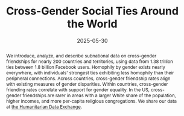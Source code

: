 ---
title: "Cross-Gender Social Ties Around the World"
collection: wps
link: "https://drew-johnston.com/files/cross_gender_ties/Cross-Gender_Social_Ties_Around_the_World.pdf"
coauthors: Michael Bailey, Theresa Kuchler, Ayush Kumar, and Johannes Stroebel
date: 2025-05-30
outcome: 'American Economic Association Papers & Proceedings, 115, 132–38, May 2025.'
outcome_link: https://doi.org/10.1257/pandp.20251032
abstract: "We introduce, analyze, and describe subnational data on cross-gender friendships for nearly 200 countries and territories, using data from 1.38 trillion ties between 1.8 billion Facebook users. Homophily by gender exists nearly everywhere, with individuals' strongest ties exhibiting less homophily than their peripheral connections. Across countries, cross-gender friendship rates align with existing measures of gender disparities. Within countries, cross-gender friending rates correlate with support for gender equality. In the US, cross-gender friendships are rarer in areas with a larger White share of the population, higher incomes, and more per-capita religious congregations. We share our data at <a href='https://data.humdata.org/dataset/cross-gender-ties'>the Humanitarian Data Exchange</a>."
press: 
recognition:
data: <a href="https://data.humdata.org/dataset/cross-gender-ties">Data</a> | <a href="https://drew-johnston.com/files/cross_gender_ties/Cross-Gender_Social_Ties_Around_the_World_Appendix.pdf">Appendix</a>
---